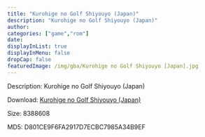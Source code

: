 ```yaml
---
title: "Kurohige no Golf Shiyouyo (Japan)"
description: "Kurohige no Golf Shiyouyo (Japan)"
author: 
categories: ["game","rom"]
date: 
displayInList: true
displayInMenu: false
dropCap: false
featuredImage: /img/gba/Kurohige no Golf Shiyouyo [Japan].jpg
---
```


Description: Kurohige no Golf Shiyouyo (Japan)

Download: <a style="text-decoration:underline;" href="https://mega.nz/#!TLAGVChS!tcJw04qny9rN4WU-klenBa6M7dooWJ6zp-ECy5RNoQk" target = "_blank" rel = "nofollow" > Kurohige no Golf Shiyouyo (Japan)</a>

Size: 8388608

MD5: D801CE9F6FA2917D7ECBC7985A34B9EF

